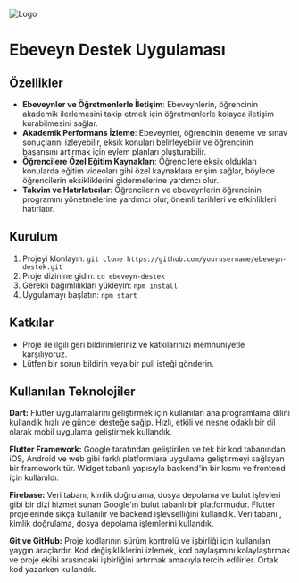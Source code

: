 ![Logo](https://github.com/Sahingulk/Ebeveyn_Destek/assets/73434957/ed1a8956-23b0-43b4-b088-12be6e82a234)
<html lang="tr">
<head>
    <meta charset="UTF-8">
    <meta name="viewport" content="width=device-width, initial-scale=1.0">
   
</head>
<body>
    <h1>Ebeveyn Destek Uygulaması</h1>
<p>
        <h2>Özellikler</h2>
    <ul>
        <li><strong>Ebeveynler ve Öğretmenlerle İletişim</strong>: Ebeveynlerin, öğrencinin akademik ilerlemesini takip etmek için öğretmenlerle kolayca iletişim kurabilmesini sağlar.</li>
        <li><strong>Akademik Performans İzleme</strong>: Ebeveynler, öğrencinin deneme ve sınav sonuçlarını izleyebilir, eksik konuları belirleyebilir ve öğrencinin başarısını artırmak için eylem planları                 oluşturabilir.</li>
        <li><strong>Öğrencilere Özel Eğitim Kaynakları</strong>: Öğrencilere eksik oldukları konularda eğitim videoları gibi özel kaynaklara erişim sağlar, böylece öğrencilerin eksikliklerini gidermelerine                     yardımcı olur.</li>
        <li><strong>Takvim ve Hatırlatıcılar</strong>: Öğrencilerin ve ebeveynlerin öğrencinin programını yönetmelerine yardımcı olur, önemli tarihleri ve etkinlikleri hatırlatır.</li>
    </ul>
<p>
    <h2>Kurulum</h2>
    <ol>
        <li>Projeyi klonlayın: <code>git clone https://github.com/yourusername/ebeveyn-destek.git</code></li>
        <li>Proje dizinine gidin: <code>cd ebeveyn-destek</code></li>
        <li>Gerekli bağımlılıkları yükleyin: <code>npm install</code></li>
        <li>Uygulamayı başlatın: <code>npm start</code></li>
    </ol>
<p>
    <h2>Katkılar</h2>
    <ul>
        <li>Proje ile ilgili geri bildirimleriniz ve katkılarınızı memnuniyetle karşılıyoruz.</li>
        <li>Lütfen bir sorun bildirin veya bir pull isteği gönderin.</li>
    </ul>
<p>
    <h2>Kullanılan Teknolojiler
</h2>
    <p>
    <strong>Dart:</strong> Flutter uygulamalarını geliştirmek için kullanılan ana programlama dilini kullandık hızlı ve güncel desteğe sağip. Hızlı, etkili ve nesne odaklı bir dil olarak mobil uygulama geliştirmek kullandık.
</p>

<p>
    <strong>Flutter Framework:</strong> Google tarafından geliştirilen ve tek bir kod tabanından iOS, Android ve web gibi farklı platformlara uygulama geliştirmeyi sağlayan bir framework'tür. Widget tabanlı yapısıyla backend'in bir kısmı ve frontend için kullanıldı.
</p>

<p>
    <strong>Firebase:</strong> Veri tabanı, kimlik doğrulama, dosya depolama ve bulut işlevleri gibi bir dizi hizmet sunan Google'ın bulut tabanlı bir platformudur. Flutter projelerinde sıkça kullanılır ve backend işlevselliğini kullandık. Veri tabanı , kimlik doğrulama,  dosya depolama işlemlerini kullandık.
</p>

<p>
    <strong>Git ve GitHub:</strong> Proje kodlarının sürüm kontrolü ve işbirliği için kullanılan yaygın araçlardır. Kod değişikliklerini izlemek, kod paylaşımını kolaylaştırmak ve proje ekibi arasındaki işbirliğini artırmak amacıyla tercih edilirler. Ortak kod yazarken kullandık.
</p>
</body>
</html>

